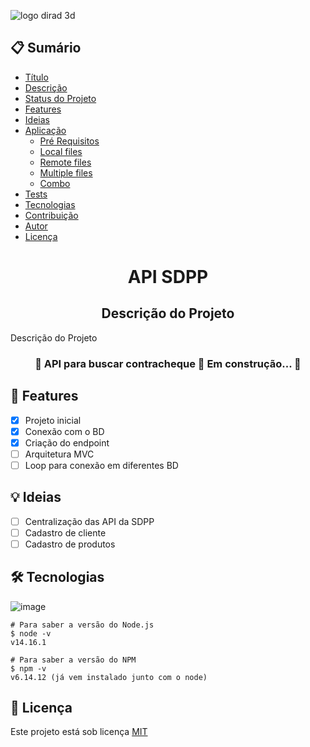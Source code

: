 ![logo dirad 3d](https://user-images.githubusercontent.com/58316637/135005180-607cf677-2e1e-4a16-8bc9-e87ce0e0e4a7.png)
<h2>📋 Sumário</h2>

<!--ts-->   
   * [Título](#titulo)
   * [Descrição](#descricao)   
   * [Status do Projeto](#status)
   * [Features](#features)
   * [Ideias](#ideias)
   * [Aplicação](#aplicacao)
      * [Pré Requisitos](#pre-requisitos)
      * [Local files](#local-files)
      * [Remote files](#remote-files)
      * [Multiple files](#multiple-files)
      * [Combo](#combo)
   * [Tests](#testes)
   * [Tecnologias](#tecnologias)
   * [Contribuição](#contribuicao)
   * [Autor](#autor)
   * [Licença](#licenca)
<!--te-->

<h1 align="center" id="titulo">API SDPP</h1>

<h2 align="center" id="descricao">Descrição do Projeto</h2>
<p align="left">Descrição do Projeto</p>

<h3 align="center"> 
	🚧  API para buscar contracheque 🚀 Em construção...  🚧
</h3>

<h2 align="left" id="features">🧭 Features</h2>

- [x] Projeto inicial
- [x] Conexão com o BD
- [x] Criação do endpoint
- [ ] Arquitetura MVC
- [ ] Loop para conexão em diferentes BD

<h2 align="left" id="ideias">💡 Ideias</h2>

- [ ] Centralização das API da SDPP
- [ ] Cadastro de cliente
- [ ] Cadastro de produtos

<h2 align="left" id="tecnologias">🛠 Tecnologias</h2>

![image](https://img.shields.io/badge/JavaScript-F7DF1E?style=for-the-badge&logo=javascript&logoColor=black)

```
# Para saber a versão do Node.js
$ node -v
v14.16.1

# Para saber a versão do NPM
$ npm -v
v6.14.12 (já vem instalado junto com o node)
```
<h2 align="left" id="licenca">📝 Licença</h2>
<p>Este projeto está sob licença <a href="https://opensource.org/licenses/MIT">MIT</a></p>
